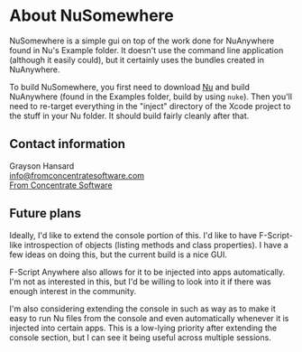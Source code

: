 # About NuSomewhere

NuSomewhere is a simple gui on top of the work done for NuAnywhere found in Nu's Example folder.  It doesn't use the command line application (although it easily could), but it certainly uses the bundles created in NuAnywhere.

To build NuSomewhere, you first need to download [Nu](http://github.com/timburks/nu/tree/master) and build NuAnywhere (found in the Examples folder, build by using `nuke`).  Then you'll need to re-target everything in the "inject" directory of the Xcode project to the stuff in your Nu folder.  It should build fairly cleanly after that.

## Contact information

Grayson Hansard  
info@fromconcentratesoftware.com  
[From Concentrate Software](http://www.fromconcentratesoftware.com/)

## Future plans

Ideally, I'd like to extend the console portion of this.  I'd like to have F-Script-like introspection of objects (listing methods and class properties).  I have a few ideas on doing this, but the current build is a nice GUI.

F-Script Anywhere also allows for it to be injected into apps automatically.  I'm not as interested in this, but I'd be willing to look into it if there was enough interest in the community.

I'm also considering extending the console in such as way as to make it easy to run Nu files from the console and even automatically whenever it is injected into certain apps.  This is a low-lying priority after extending the console section, but I can see it being useful across multiple sessions.